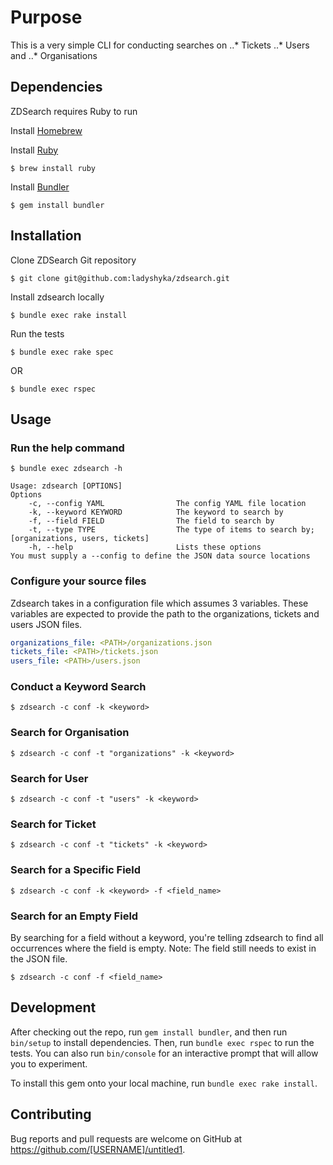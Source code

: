 # Purpose

This is a very simple CLI for conducting searches on
..* Tickets
..* Users and
..* Organisations

## Dependencies
ZDSearch requires Ruby to run

Install [Homebrew](https://brew.sh/)

Install [Ruby](https://www.ruby-lang.org/en/documentation/installation/)

	$ brew install ruby

Install [Bundler](http://bundler.io/)

	$ gem install bundler

## Installation

Clone ZDSearch Git repository

	$ git clone git@github.com:ladyshyka/zdsearch.git

Install zdsearch locally

	$ bundle exec rake install
	
Run the tests
	
	$ bundle exec rake spec
	
OR

	$ bundle exec rspec		
		
## Usage

### Run the help command
	$ bundle exec zdsearch -h
	
```
Usage: zdsearch [OPTIONS]
Options
    -c, --config YAML                The config YAML file location
    -k, --keyword KEYWORD            The keyword to search by
    -f, --field FIELD                The field to search by
    -t, --type TYPE                  The type of items to search by; [organizations, users, tickets]
    -h, --help                       Lists these options
You must supply a --config to define the JSON data source locations
```

### Configure your source files
Zdsearch takes in a configuration file which assumes 3 variables.
These variables are expected to provide the path to the organizations, tickets and users JSON files.
```yaml
organizations_file: <PATH>/organizations.json
tickets_file: <PATH>/tickets.json
users_file: <PATH>/users.json
```

### Conduct a Keyword Search
	
	$ zdsearch -c conf -k <keyword>
	
### Search for Organisation

	$ zdsearch -c conf -t "organizations" -k <keyword>

### Search for User

	$ zdsearch -c conf -t "users" -k <keyword>

### Search for Ticket

	$ zdsearch -c conf -t "tickets" -k <keyword>
	
### Search for a Specific Field

	$ zdsearch -c conf -k <keyword> -f <field_name>
	
### Search for an Empty Field
By searching for a field without a keyword, you're telling zdsearch to find all 
occurrences where the field is empty.
Note: The field still needs to exist in the JSON file.

	$ zdsearch -c conf -f <field_name>		

## Development

After checking out the repo, run `gem install bundler`, 
and then run `bin/setup` to install dependencies. 
Then, run `bundle exec rspec` to run the tests. 
You can also run `bin/console` for an interactive prompt that will allow you to experiment.

To install this gem onto your local machine, run `bundle exec rake install`. 

## Contributing

Bug reports and pull requests are welcome on GitHub at https://github.com/[USERNAME]/untitled1.
